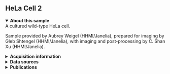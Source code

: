 ## HeLa Cell 2

<details open>
<summary><b>About this sample</b></summary>
A cultured wild-type HeLa cell.

Sample provided by Aubrey Weigel (HHMI/Janelia), prepared for imaging by Gleb Shtengel (HHMI/Janelia), with imaging and post-processing by C. Shan Xu (HHMI/Janelia).
</details>


<details>
<summary><b>Acquisition information</b></summary>
<ul>
<li>Sample: Wild-type HeLa cell</li>
<li>Protocol: High pressure freezing, freeze-substitution resin embedding with 2% OsO<sub>4</sub> 0.1% UA 3% H<sub>2</sub>O in Acetone</li>
<li>Imaging current (nA): 0.25</li>
<li>Scanning speed (MHz): 0.1</li>
<li>Imaging duration (days): 25</li> 
<li>Data size (GB): 119</li>
<li>Final voxel size (nm): 4 x 4 x 4 (X,Y,Z)</li>
<li>Data volume (µm<sup>3</sup>): 48 x 6 x 25 (X,Y,Z)</li>
<li>Hess lab internal ID: <code>Aubrey_17-7_17_Cell2 (Cryo)</code></li>
</ul>
</details>
<details>
<summary><b>Data sources</b></summary>
<ul>
<li><code>fibsem</code>: SIFT-aligned FIB-SEM data </li>  
</ul>
</details>
<details>
<summary><b>Publications</b></summary>

<ul>
<li> n/a </li>
</ul>
</details>
